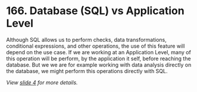 # 166. Database (SQL) vs Application Level

Although SQL allows us to perform checks, data transformations, conditional expressions, and other operations, the use of this feature will depend on the use case. If we are working at an Application Level, many of this operation will be perform, by the application it self, before reaching the database. But we we are for example working with data analysis directly on the database, we might perform this operations directly with SQL.

_View [slide 4](./slides/09-query-functions.pdf) for more details._
